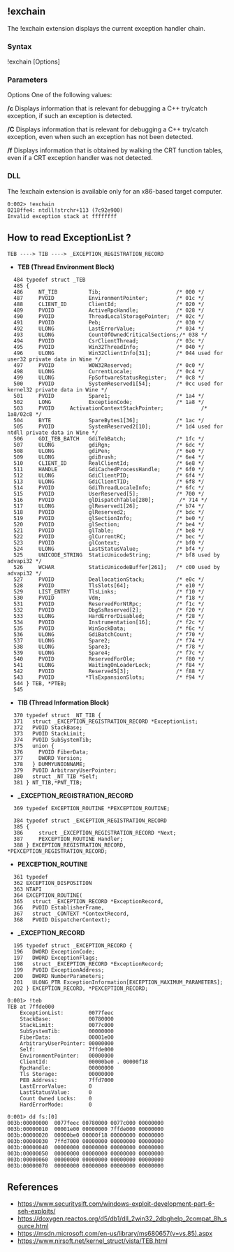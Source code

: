 ## !exchain

The !exchain extension displays the current exception handler chain.

### Syntax

!exchain [Options]

### Parameters

Options 
One of the following values:

**/c** 
Displays information that is relevant for debugging a C++ try/catch exception, if such an exception is detected. 

**/C**
Displays information that is relevant for debugging a C++ try/catch exception, even when such an exception has not been detected. 

**/f**
Displays information that is obtained by walking the CRT function tables, even if a CRT exception handler was not detected. 


### DLL 

The !exchain extension is available only for an x86-based target computer.



```
0:002> !exchain
0218ffe4: ntdll!strchr+113 (7c92e900)
Invalid exception stack at ffffffff
```


## How to read ExceptionList ?

```
TEB ----> TIB ----> _EXCEPTION_REGISTRATION_RECORD
```

- **TEB (Thread Environment Block)**

```
  484 typedef struct _TEB
  485 {
  486     NT_TIB          Tib;                        /* 000 */
  487     PVOID           EnvironmentPointer;         /* 01c */
  488     CLIENT_ID       ClientId;                   /* 020 */
  489     PVOID           ActiveRpcHandle;            /* 028 */
  490     PVOID           ThreadLocalStoragePointer;  /* 02c */
  491     PVOID           Peb;                        /* 030 */
  492     ULONG           LastErrorValue;             /* 034 */
  493     ULONG           CountOfOwnedCriticalSections;/* 038 */
  494     PVOID           CsrClientThread;            /* 03c */
  495     PVOID           Win32ThreadInfo;            /* 040 */
  496     ULONG           Win32ClientInfo[31];        /* 044 used for user32 private data in Wine */
  497     PVOID           WOW32Reserved;              /* 0c0 */
  498     ULONG           CurrentLocale;              /* 0c4 */
  499     ULONG           FpSoftwareStatusRegister;   /* 0c8 */
  500     PVOID           SystemReserved1[54];        /* 0cc used for kernel32 private data in Wine */
  501     PVOID           Spare1;                     /* 1a4 */
  502     LONG            ExceptionCode;              /* 1a8 */
  503     PVOID     ActivationContextStackPointer;            /* 1a8/02c8 */
  504     BYTE            SpareBytes1[36];            /* 1ac */
  505     PVOID           SystemReserved2[10];        /* 1d4 used for ntdll private data in Wine */
  506     GDI_TEB_BATCH   GdiTebBatch;                /* 1fc */
  507     ULONG           gdiRgn;                     /* 6dc */
  508     ULONG           gdiPen;                     /* 6e0 */
  509     ULONG           gdiBrush;                   /* 6e4 */
  510     CLIENT_ID       RealClientId;               /* 6e8 */
  511     HANDLE          GdiCachedProcessHandle;     /* 6f0 */
  512     ULONG           GdiClientPID;               /* 6f4 */
  513     ULONG           GdiClientTID;               /* 6f8 */
  514     PVOID           GdiThreadLocaleInfo;        /* 6fc */
  515     PVOID           UserReserved[5];            /* 700 */
  516     PVOID           glDispatchTable[280];        /* 714 */
  517     ULONG           glReserved1[26];            /* b74 */
  518     PVOID           glReserved2;                /* bdc */
  519     PVOID           glSectionInfo;              /* be0 */
  520     PVOID           glSection;                  /* be4 */
  521     PVOID           glTable;                    /* be8 */
  522     PVOID           glCurrentRC;                /* bec */
  523     PVOID           glContext;                  /* bf0 */
  524     ULONG           LastStatusValue;            /* bf4 */
  525     UNICODE_STRING  StaticUnicodeString;        /* bf8 used by advapi32 */
  526     WCHAR           StaticUnicodeBuffer[261];   /* c00 used by advapi32 */
  527     PVOID           DeallocationStack;          /* e0c */
  528     PVOID           TlsSlots[64];               /* e10 */
  529     LIST_ENTRY      TlsLinks;                   /* f10 */
  530     PVOID           Vdm;                        /* f18 */
  531     PVOID           ReservedForNtRpc;           /* f1c */
  532     PVOID           DbgSsReserved[2];           /* f20 */
  533     ULONG           HardErrorDisabled;          /* f28 */
  534     PVOID           Instrumentation[16];        /* f2c */
  535     PVOID           WinSockData;                /* f6c */
  536     ULONG           GdiBatchCount;              /* f70 */
  537     ULONG           Spare2;                     /* f74 */
  538     ULONG           Spare3;                     /* f78 */
  539     ULONG           Spare4;                     /* f7c */
  540     PVOID           ReservedForOle;             /* f80 */
  541     ULONG           WaitingOnLoaderLock;        /* f84 */
  542     PVOID           Reserved5[3];               /* f88 */
  543     PVOID          *TlsExpansionSlots;          /* f94 */
  544 } TEB, *PTEB;
  545 
```

- **TIB (Thread Information Block)**

```
  370 typedef struct _NT_TIB {
  371   struct _EXCEPTION_REGISTRATION_RECORD *ExceptionList;
  372   PVOID StackBase;
  373   PVOID StackLimit;
  374   PVOID SubSystemTib;
  375   union {
  376     PVOID FiberData;
  377     DWORD Version;
  378   } DUMMYUNIONNAME;
  379   PVOID ArbitraryUserPointer;
  380   struct _NT_TIB *Self;
  381 } NT_TIB,*PNT_TIB;
```

- **\_EXCEPTION_REGISTRATION_RECORD**

```
  369 typedef EXCEPTION_ROUTINE *PEXCEPTION_ROUTINE;

  384 typedef struct _EXCEPTION_REGISTRATION_RECORD
  385 {
  386     struct _EXCEPTION_REGISTRATION_RECORD *Next;
  387     PEXCEPTION_ROUTINE Handler;
  388 } EXCEPTION_REGISTRATION_RECORD, *PEXCEPTION_REGISTRATION_RECORD;
```

- **PEXCEPTION_ROUTINE**

```
  361 typedef
  362 EXCEPTION_DISPOSITION
  363 NTAPI
  364 EXCEPTION_ROUTINE(
  365   struct _EXCEPTION_RECORD *ExceptionRecord,
  366   PVOID EstablisherFrame,
  367   struct _CONTEXT *ContextRecord,
  368   PVOID DispatcherContext);
```

- **\_EXCEPTION_RECORD**

```
  195 typedef struct _EXCEPTION_RECORD {
  196   DWORD ExceptionCode;
  197   DWORD ExceptionFlags;
  198   struct _EXCEPTION_RECORD *ExceptionRecord;
  199   PVOID ExceptionAddress;
  200   DWORD NumberParameters;
  201   ULONG_PTR ExceptionInformation[EXCEPTION_MAXIMUM_PARAMETERS];
  202 } EXCEPTION_RECORD, *PEXCEPTION_RECORD;
```

```
0:001> !teb
TEB at 7ffde000
    ExceptionList:        0077feec
    StackBase:            00780000
    StackLimit:           0077c000
    SubSystemTib:         00000000
    FiberData:            00001e00
    ArbitraryUserPointer: 00000000
    Self:                 7ffde000
    EnvironmentPointer:   00000000
    ClientId:             00000be0 . 00000f18
    RpcHandle:            00000000
    Tls Storage:          00000000
    PEB Address:          7ffd7000
    LastErrorValue:       0
    LastStatusValue:      0
    Count Owned Locks:    0
    HardErrorMode:        0
```

```
0:001> dd fs:[0]
003b:00000000  0077feec 00780000 0077c000 00000000
003b:00000010  00001e00 00000000 7ffde000 00000000
003b:00000020  00000be0 00000f18 00000000 00000000
003b:00000030  7ffd7000 00000000 00000000 00000000
003b:00000040  00000000 00000000 00000000 00000000
003b:00000050  00000000 00000000 00000000 00000000
003b:00000060  00000000 00000000 00000000 00000000
003b:00000070  00000000 00000000 00000000 00000000
```

## References

- https://www.securitysift.com/windows-exploit-development-part-6-seh-exploits/
- https://doxygen.reactos.org/d5/db1/dll_2win32_2dbghelp_2compat_8h_source.html
- https://msdn.microsoft.com/en-us/library/ms680657(v=vs.85).aspx
- https://www.nirsoft.net/kernel_struct/vista/TEB.html
